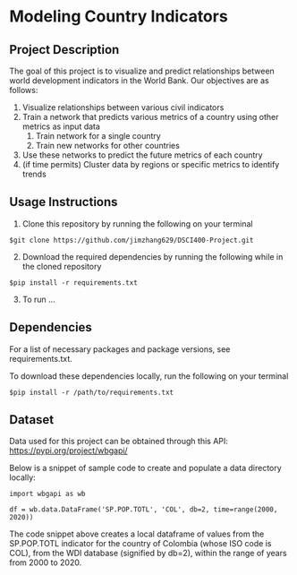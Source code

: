 # Modeling Country Indicators

## Project Description
The goal of this project is to visualize and predict relationships between world development indicators in the World Bank. Our objectives are as follows:
1. Visualize relationships between various civil indicators
2. Train a network that predicts various metrics of a country using other metrics as input data
    1. Train network for a single country
    2. Train new networks for other countries
3. Use these networks to predict the future metrics of each country
4. (if time permits) Cluster data by regions or specific metrics to identify trends

## Usage Instructions
1. Clone this repository by running the following on your terminal
```
$git clone https://github.com/jimzhang629/DSCI400-Project.git
```
2. Download the required dependencies by running the following while in the cloned repository
```
$pip install -r requirements.txt
```
3. To run ...

## Dependencies
For a list of necessary packages and package versions, see requirements.txt.

To download these dependencies locally, run the following on your terminal
```
$pip install -r /path/to/requirements.txt
```

## Dataset
Data used for this project can be obtained through this API: https://pypi.org/project/wbgapi/

Below is a snippet of sample code to create and populate a data directory locally:
```
import wbgapi as wb

df = wb.data.DataFrame('SP.POP.TOTL', 'COL', db=2, time=range(2000, 2020))
```
The code snippet above creates a local dataframe of values from the SP.POP.TOTL indicator for the country of Colombia (whose ISO code is COL), from the WDI database (signified by db=2), within the range of years from 2000 to 2020.


